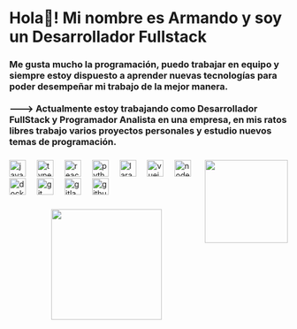 <h1 align="left">Hola👋! Mi nombre es Armando y soy un Desarrollador Fullstack</h1>

###

<h3 align="left">Me gusta mucho la programación, puedo trabajar en equipo y siempre estoy dispuesto a aprender nuevas tecnologías para poder desempeñar mi trabajo de la mejor manera.<br><br>---> Actualmente estoy trabajando como Desarrollador FullStack y Programador Analista en una empresa, en mis ratos libres trabajo varios proyectos personales y estudio nuevos temas de programación.</h3>

###

<img align="right" height="150" src="https://i.pinimg.com/564x/7a/8c/4b/7a8c4b5b617fa11a1e9a61190f427546.jpg"  />

###

<div align="left">
  <img src="https://cdn.jsdelivr.net/gh/devicons/devicon/icons/javascript/javascript-original.svg" height="30" alt="javascript logo"  />
  <img width="12" />
  <img src="https://cdn.jsdelivr.net/gh/devicons/devicon/icons/typescript/typescript-original.svg" height="30" alt="typescript logo"  />
  <img width="12" />
  <img src="https://cdn.jsdelivr.net/gh/devicons/devicon/icons/react/react-original.svg" height="30" alt="react logo"  />
  <img width="12" />
  <img src="https://cdn.jsdelivr.net/gh/devicons/devicon/icons/python/python-original.svg" height="30" alt="python logo"  />
  <img width="12" />
  <img src="https://cdn.simpleicons.org/laravel/FF2D20" height="30" alt="laravel logo"  />
  <img width="12" />
  <img src="https://cdn.simpleicons.org/vuedotjs/4FC08D" height="30" alt="vuejs logo"  />
  <img width="12" />
  <img src="https://cdn.simpleicons.org/nodedotjs/339933" height="30" alt="nodejs logo"  />
  <img width="12" />
  <img src="https://cdn.simpleicons.org/docker/2496ED" height="30" alt="docker logo"  />
  <img width="12" />
  <img src="https://cdn.simpleicons.org/git/F05032" height="30" alt="git logo"  />
  <img width="12" />
  <img src="https://cdn.simpleicons.org/gitlab/FC6D26" height="30" alt="gitlab logo"  />
  <img width="12" />
  <img src="https://skillicons.dev/icons?i=github" height="30" alt="github logo"  />
</div>

###

<div align="center">
  <img height="200" src="https://i.pinimg.com/originals/9d/1f/82/9d1f82cc324e498dd5127a6ed0296dac.gif"  />
</div>

###
